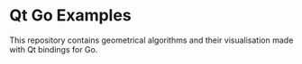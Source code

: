 # Qt Go Examples

This repository contains geometrical algorithms and their visualisation made with Qt bindings for Go.
